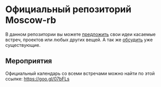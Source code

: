 # Официальный репозиторий Moscow-rb
В данном репозитории вы можете [предложить](https://github.com/moscowrb/organisation/issues/new) свои идеи касаемые встреч, проектов или любых других вещей. А так же [обсудить](https://github.com/moscowrb/organisation/issues) уже существующие.

## Мероприятия
Официальный календарь со всеми встречами можно найти по этой ссылке: https://goo.gl/07bFLs
